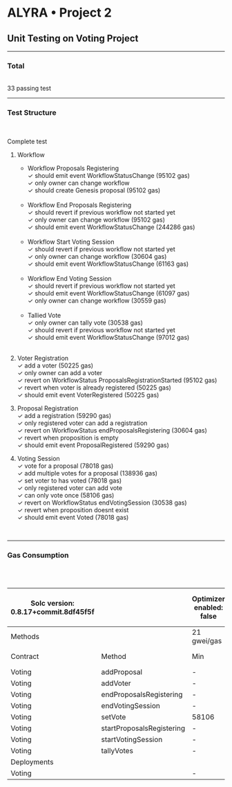 ALYRA • Project 2 
=======

## Unit Testing on Voting Project ##
 

___

### Total ###

<br> 
33 passing test
<br>

____

### Test Structure ###
<br>

Complete test

1. Workflow


    + Workflow Proposals Registering <br>
          &check; should emit event WorkflowStatusChange (95102 gas)<br>
          &check; only owner can change workflow <br>
          &check; should create Genesis proposal (95102 gas) <br> <br>
    + Workflow End Proposals Registering <br>
          &check; should revert if previous workflow not started yet  <br>
          &check; only owner can change workflow (95102 gas) <br>
          &check; should emit event WorkflowStatusChange (244286 gas) <br> <br>
    + Workflow Start Voting Session <br>
          &check; should revert if previous workflow not started yet  <br>
          &check; only owner can change workflow (30604 gas) <br>
          &check; should emit event WorkflowStatusChange (61163 gas) <br> <br>
    + Workflow End Voting Session <br>
          &check; should revert if previous workflow not started yet <br>
          &check; should emit event WorkflowStatusChange (61097 gas) <br>
          &check; only owner can change workflow  (30559 gas) <br> <br>
    + Tallied Vote <br>
          &check; only owner can tally vote (30538 gas) <br>
          &check; should revert if previous workflow not started yet <br>
          &check; should emit event WorkflowStatusChange (97012 gas) <br> <br>

2. Voter Registration <br>
        &check; add a voter (50225 gas) <br>
        &check; only owner can add a voter <br>
        &check; revert on WorkflowStatus ProposalsRegistrationStarted (95102 gas) <br>
        &check; revert when voter is already registered (50225 gas) <br>
        &check; should emit event VoterRegistered (50225 gas) <br>

3. Proposal Registration <br>
        &check; add a registration (59290 gas) <br>
        &check; only registered voter can add a registration <br>
        &check; revert on WorkflowStatus endProposalsRegistering (30604 gas) <br>
        &check; revert when proposition is empty <br>
        &check; should emit event ProposalRegistered (59290 gas) <br>

4. Voting Session <br>
        &check; vote for a proposal (78018 gas) <br>
        &check; add multiple votes for a proposal (138936 gas) <br>
        &check; set voter to has voted (78018 gas) <br>
        &check; only registered voter can add vote <br>
        &check; can only vote once (58106 gas) <br>
        &check; revert on WorkflowStatus endVotingSession (30538 gas) <br>
        &check; revert when proposition doesnt exist <br>
        &check; should emit event Voted (78018 gas) <br>

<br>

____

### Gas Consumption ###
<br>
<br>

|Solc version: 0.8.17+commit.8df45f5f||Optimizer enabled: false||Runs: 200|Block limit: 6718946 gas||
|---|---|---|---|---|---|---|
|Methods||21 gwei/gas|||1602.32 eur/eth||
|Contract|Method|Min|Max|Avg|#calls|eur (avg)|
|Voting|addProposal|-|-|59290|52|2.00|
|Voting|addVoter|-|-|50225|92|1.69|
|Voting|endProposalsRegistering|-|-|30604|22| 1.03|
|Voting|endVotingSession|-|-|30538|7|1.03|  
|Voting|setVote|58106|78018|71752|20|2.41|
|Voting|startProposalsRegistering|-|-|95102|33| 3.20|
|Voting|startVotingSession|-|-|30559|18| 1.03|
|Voting|tallyVotes|-|-|66474| 2| 2.24|
|Deployments|||||% of limit||
|Voting||-|-|2084815|31 %|70.15|

